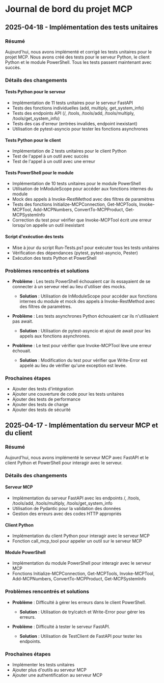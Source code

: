 # Journal de bord du projet MCP

## 2025-04-18 - Implémentation des tests unitaires

### Résumé
Aujourd'hui, nous avons implémenté et corrigé les tests unitaires pour le projet MCP. Nous avons créé des tests pour le serveur Python, le client Python et le module PowerShell. Tous les tests passent maintenant avec succès.

### Détails des changements

#### Tests Python pour le serveur
- Implémentation de 11 tests unitaires pour le serveur FastAPI
- Tests des fonctions individuelles (add, multiply, get_system_info)
- Tests des endpoints API (/, /tools, /tools/add, /tools/multiply, /tools/get_system_info)
- Tests des cas d'erreur (entrées invalides, endpoint inexistant)
- Utilisation de pytest-asyncio pour tester les fonctions asynchrones

#### Tests Python pour le client
- Implémentation de 2 tests unitaires pour le client Python
- Test de l'appel à un outil avec succès
- Test de l'appel à un outil avec une erreur

#### Tests PowerShell pour le module
- Implémentation de 10 tests unitaires pour le module PowerShell
- Utilisation de InModuleScope pour accéder aux fonctions internes du module
- Mock des appels à Invoke-RestMethod avec des filtres de paramètres
- Tests des fonctions Initialize-MCPConnection, Get-MCPTools, Invoke-MCPTool, Add-MCPNumbers, ConvertTo-MCPProduct, Get-MCPSystemInfo
- Correction du test pour vérifier que Invoke-MCPTool écrit une erreur lorsqu'on appelle un outil inexistant

#### Script d'exécution des tests
- Mise à jour du script Run-Tests.ps1 pour exécuter tous les tests unitaires
- Vérification des dépendances (pytest, pytest-asyncio, Pester)
- Exécution des tests Python et PowerShell

### Problèmes rencontrés et solutions
- **Problème** : Les tests PowerShell échouaient car ils essayaient de se connecter à un serveur réel au lieu d'utiliser des mocks.
  - **Solution** : Utilisation de InModuleScope pour accéder aux fonctions internes du module et mock des appels à Invoke-RestMethod avec des filtres de paramètres.

- **Problème** : Les tests asynchrones Python échouaient car ils n'utilisaient pas await.
  - **Solution** : Utilisation de pytest-asyncio et ajout de await pour les appels aux fonctions asynchrones.

- **Problème** : Le test pour vérifier que Invoke-MCPTool lève une erreur échouait.
  - **Solution** : Modification du test pour vérifier que Write-Error est appelé au lieu de vérifier qu'une exception est levée.

### Prochaines étapes
- Ajouter des tests d'intégration
- Ajouter une couverture de code pour les tests unitaires
- Ajouter des tests de performance
- Ajouter des tests de charge
- Ajouter des tests de sécurité

## 2025-04-17 - Implémentation du serveur MCP et du client

### Résumé
Aujourd'hui, nous avons implémenté le serveur MCP avec FastAPI et le client Python et PowerShell pour interagir avec le serveur.

### Détails des changements

#### Serveur MCP
- Implémentation du serveur FastAPI avec les endpoints /, /tools, /tools/add, /tools/multiply, /tools/get_system_info
- Utilisation de Pydantic pour la validation des données
- Gestion des erreurs avec des codes HTTP appropriés

#### Client Python
- Implémentation du client Python pour interagir avec le serveur MCP
- Fonction call_mcp_tool pour appeler un outil sur le serveur MCP

#### Module PowerShell
- Implémentation du module PowerShell pour interagir avec le serveur MCP
- Fonctions Initialize-MCPConnection, Get-MCPTools, Invoke-MCPTool, Add-MCPNumbers, ConvertTo-MCPProduct, Get-MCPSystemInfo

### Problèmes rencontrés et solutions
- **Problème** : Difficulté à gérer les erreurs dans le client PowerShell.
  - **Solution** : Utilisation de try/catch et Write-Error pour gérer les erreurs.

- **Problème** : Difficulté à tester le serveur FastAPI.
  - **Solution** : Utilisation de TestClient de FastAPI pour tester les endpoints.

### Prochaines étapes
- Implémenter les tests unitaires
- Ajouter plus d'outils au serveur MCP
- Ajouter une authentification au serveur MCP
